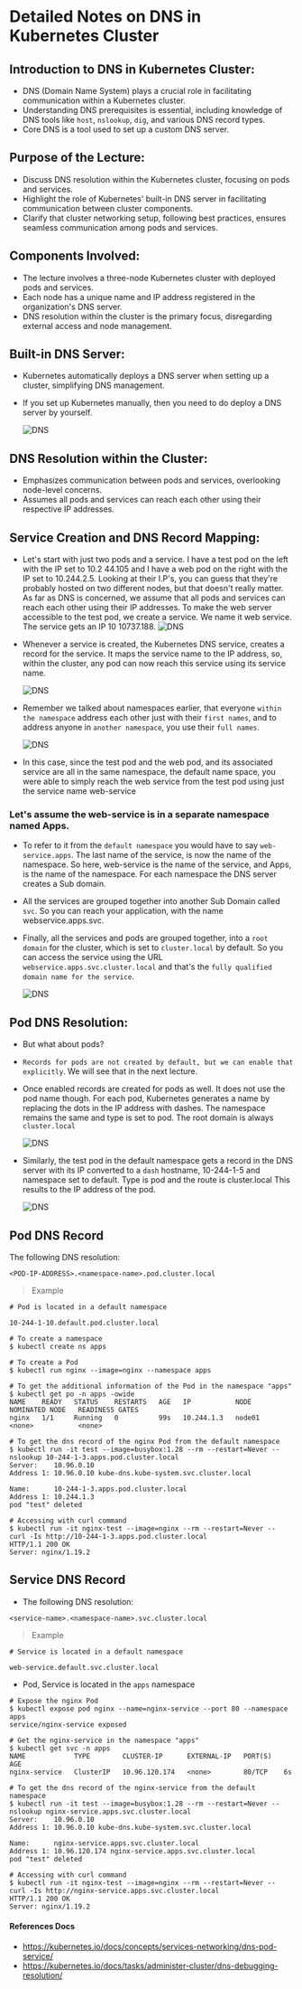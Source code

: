 # Detailed Notes on DNS in Kubernetes Cluster

## Introduction to DNS in Kubernetes Cluster:

- DNS (Domain Name System) plays a crucial role in facilitating communication within a Kubernetes cluster.
- Understanding DNS prerequisites is essential, including knowledge of DNS tools like `host`, `nslookup`, `dig`, and various DNS record types.
- Core DNS is a tool used to set up a custom DNS server.

## Purpose of the Lecture:

- Discuss DNS resolution within the Kubernetes cluster, focusing on pods and services.
- Highlight the role of Kubernetes' built-in DNS server in facilitating communication between cluster components.
- Clarify that cluster networking setup, following best practices, ensures seamless communication among pods and services.

## Components Involved:

- The lecture involves a three-node Kubernetes cluster with deployed pods and services.
- Each node has a unique name and IP address registered in the organization's DNS server.
- DNS resolution within the cluster is the primary focus, disregarding external access and node management.

## Built-in DNS Server:

- Kubernetes automatically deploys a DNS server when setting up a cluster, simplifying DNS management.
- If you set up Kubernetes manually, then you need to do deploy a DNS server by yourself.
  
  ![DNS](../../images/kdns.png)

## DNS Resolution within the Cluster:

- Emphasizes communication between pods and services, overlooking node-level concerns.
- Assumes all pods and services can reach each other using their respective IP addresses.

## Service Creation and DNS Record Mapping:

- Let's start with just two pods and a service. I have a test pod on the left with the IP set to 10.2 44.105 and I have a web pod on the right with the IP set to 10.244.2.5. Looking at their I.P's, you can guess that they're probably hosted on two different nodes, but that doesn't really matter. As far as DNS is concerned, we assume that all pods and services can reach each other using their IP addresses. To make the web server accessible to the test pod, we create a service. We name it web service. The service gets an IP 10 10737.188.
  ![DNS](../../images/kdns1.png)
- Whenever a service is created, the Kubernetes DNS service, creates a record for the service. It maps the service name to the IP address, so, within the cluster, any pod can now reach this service using its service name.
  
  ![DNS](../../images/kdns3.png)
- Remember we talked about namespaces earlier, that everyone `within the namespace` address each other just with their `first names`, and to address anyone in `another namespace`, you use their `full names`.
  
  ![DNS](../../images/kdns2.png)
- In this case, since the test pod and the web pod, and its associated service are all in the same namespace, the default name space, you were able to simply reach the web service from the test pod using just the service name web-service

### Let's assume the web-service is in a separate namespace named Apps.

- To refer to it from the `default namespace` you would have to say `web-service.apps`. The last name of the service, is now the name of the namespace. So here, web-service is the name of the service, and Apps, is the name of the namespace. For each namespace the DNS server creates a Sub domain.
- All the services are grouped together into another Sub Domain called `svc`. So you can reach your application, with the name webservice.apps.svc.
- Finally, all the services and pods are grouped together, into a `root domain` for the cluster, which is set to `cluster.local` by default. So you can access the service using the URL `webservice.apps.svc.cluster.local` and that's the `fully qualified domain name for the service`.
  
  ![DNS](../../images/kdns4.png)

## Pod DNS Resolution:

- But what about pods?
- `Records for pods are not created by default, but we can enable that explicitly`. We will see that in the next lecture.
- Once enabled records are created for pods as well. It does not use the pod name though. For each pod, Kubernetes generates a name by replacing the dots in the IP address with dashes. The namespace remains the same and type is set to pod. The root domain is always `cluster.local`
  
  ![DNS](../../images/kdns5.png)
- Similarly, the test pod in the default namespace gets a record in the DNS server with its IP converted to a `dash` hostname, 10-244-1-5 and namespace set to default. Type is pod and the route is cluster.local This results to the IP address of the pod.
  
  ![DNS](../../images/kdns6.png)

## Pod DNS Record

The following DNS resolution:

```
<POD-IP-ADDRESS>.<namespace-name>.pod.cluster.local
```

> Example

```
# Pod is located in a default namespace

10-244-1-10.default.pod.cluster.local
```

```
# To create a namespace
$ kubectl create ns apps

# To create a Pod
$ kubectl run nginx --image=nginx --namespace apps

# To get the additional information of the Pod in the namespace "apps"
$ kubectl get po -n apps -owide
NAME    READY   STATUS    RESTARTS   AGE   IP           NODE     NOMINATED NODE   READINESS GATES
nginx   1/1     Running   0          99s   10.244.1.3   node01   <none>           <none>

# To get the dns record of the nginx Pod from the default namespace
$ kubectl run -it test --image=busybox:1.28 --rm --restart=Never -- nslookup 10-244-1-3.apps.pod.cluster.local
Server:    10.96.0.10
Address 1: 10.96.0.10 kube-dns.kube-system.svc.cluster.local

Name:      10-244-1-3.apps.pod.cluster.local
Address 1: 10.244.1.3
pod "test" deleted

# Accessing with curl command
$ kubectl run -it nginx-test --image=nginx --rm --restart=Never -- curl -Is http://10-244-1-3.apps.pod.cluster.local
HTTP/1.1 200 OK
Server: nginx/1.19.2
```

## Service DNS Record

- The following DNS resolution:

```
<service-name>.<namespace-name>.svc.cluster.local
```

> Example

```
# Service is located in a default namespace

web-service.default.svc.cluster.local
```

- Pod, Service is located in the `apps` namespace

```
# Expose the nginx Pod
$ kubectl expose pod nginx --name=nginx-service --port 80 --namespace apps
service/nginx-service exposed

# Get the nginx-service in the namespace "apps"
$ kubectl get svc -n apps
NAME            TYPE        CLUSTER-IP      EXTERNAL-IP   PORT(S)   AGE
nginx-service   ClusterIP   10.96.120.174   <none>        80/TCP    6s

# To get the dns record of the nginx-service from the default namespace
$ kubectl run -it test --image=busybox:1.28 --rm --restart=Never -- nslookup nginx-service.apps.svc.cluster.local
Server:    10.96.0.10
Address 1: 10.96.0.10 kube-dns.kube-system.svc.cluster.local

Name:      nginx-service.apps.svc.cluster.local
Address 1: 10.96.120.174 nginx-service.apps.svc.cluster.local
pod "test" deleted

# Accessing with curl command
$ kubectl run -it nginx-test --image=nginx --rm --restart=Never -- curl -Is http://nginx-service.apps.svc.cluster.local
HTTP/1.1 200 OK
Server: nginx/1.19.2
```

#### References Docs

- https://kubernetes.io/docs/concepts/services-networking/dns-pod-service/
- https://kubernetes.io/docs/tasks/administer-cluster/dns-debugging-resolution/

